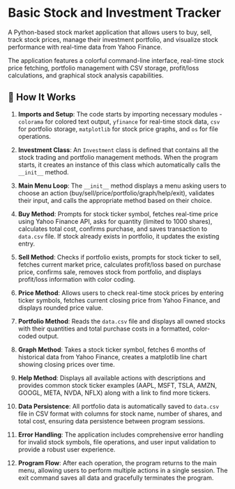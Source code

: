 # Basic Stock and Investment Tracker

A Python-based stock market application that allows users to buy, sell, track stock prices, manage their investment portfolio, and visualize stock performance with real-time data from Yahoo Finance.

The application features a colorful command-line interface, real-time stock price fetching, portfolio management with CSV storage, profit/loss calculations, and graphical stock analysis capabilities.

## 📌 How It Works

1. **Imports and Setup**: The code starts by importing necessary modules - `colorama` for colored text output, `yfinance` for real-time stock data, `csv` for portfolio storage, `matplotlib` for stock price graphs, and `os` for file operations.

2. **Investment Class**: An `Investment` class is defined that contains all the stock trading and portfolio management methods. When the program starts, it creates an instance of this class which automatically calls the `__init__` method.

3. **Main Menu Loop**: The `__init__` method displays a menu asking users to choose an action (buy/sell/price/portfolio/graph/help/exit), validates their input, and calls the appropriate method based on their choice.

4. **Buy Method**: Prompts for stock ticker symbol, fetches real-time price using Yahoo Finance API, asks for quantity (limited to 1000 shares), calculates total cost, confirms purchase, and saves transaction to `data.csv` file. If stock already exists in portfolio, it updates the existing entry.

5. **Sell Method**: Checks if portfolio exists, prompts for stock ticker to sell, fetches current market price, calculates profit/loss based on purchase price, confirms sale, removes stock from portfolio, and displays profit/loss information with color coding.

6. **Price Method**: Allows users to check real-time stock prices by entering ticker symbols, fetches current closing price from Yahoo Finance, and displays rounded price value.

7. **Portfolio Method**: Reads the `data.csv` file and displays all owned stocks with their quantities and total purchase costs in a formatted, color-coded output.

8. **Graph Method**: Takes a stock ticker symbol, fetches 6 months of historical data from Yahoo Finance, creates a matplotlib line chart showing closing prices over time.

9. **Help Method**: Displays all available actions with descriptions and provides common stock ticker examples (AAPL, MSFT, TSLA, AMZN, GOOGL, META, NVDA, NFLX) along with a link to find more tickers.

10. **Data Persistence**: All portfolio data is automatically saved to `data.csv` file in CSV format with columns for stock name, number of shares, and total cost, ensuring data persistence between program sessions.

11. **Error Handling**: The application includes comprehensive error handling for invalid stock symbols, file operations, and user input validation to provide a robust user experience.

12. **Program Flow**: After each operation, the program returns to the main menu, allowing users to perform multiple actions in a single session. The exit command saves all data and gracefully terminates the program.
